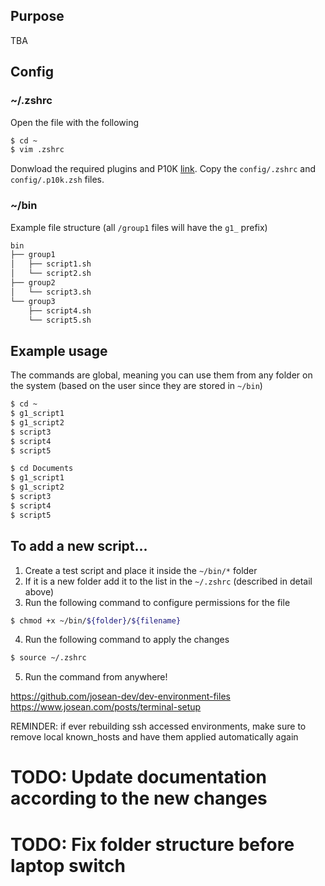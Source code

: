 ## Purpose

TBA

## Config

### ~/.zshrc

Open the file with the following

```sh
$ cd ~
$ vim .zshrc
```

Donwload the required plugins and P10K [link](https://www.josean.com/posts/terminal-setup).
Copy the `config/.zshrc` and `config/.p10k.zsh` files.

### ~/bin

Example file structure (all `/group1` files will have the `g1_` prefix)

```sh
bin
├── group1
│   ├── script1.sh
│   └── script2.sh
├── group2
│   └── script3.sh
└── group3
    ├── script4.sh
    └── script5.sh
```

## Example usage

The commands are global, meaning you can use them from any folder on the system (based on the user since they are stored in `~/bin`)

```sh
$ cd ~
$ g1_script1
$ g1_script2
$ script3
$ script4
$ script5

$ cd Documents
$ g1_script1
$ g1_script2
$ script3
$ script4
$ script5
```

## To add a new script...

1. Create a test script and place it inside the `~/bin/*` folder
2. If it is a new folder add it to the list in the `~/.zshrc` (described in detail above)
3. Run the following command to configure permissions for the file

```sh
$ chmod +x ~/bin/${folder}/${filename}
```

4. Run the following command to apply the changes

```sh
$ source ~/.zshrc
```

5. Run the command from anywhere!

https://github.com/josean-dev/dev-environment-files
https://www.josean.com/posts/terminal-setup

REMINDER: if ever rebuilding ssh accessed environments, make sure to remove local known_hosts and have them applied automatically again

# TODO: Update documentation according to the new changes

# TODO: Fix folder structure before laptop switch
